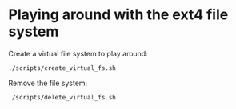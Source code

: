 # Playing around with the ext4 file system

Create a virtual file system to play around:

`./scripts/create_virtual_fs.sh`

Remove the file system:

`./scripts/delete_virtual_fs.sh`
